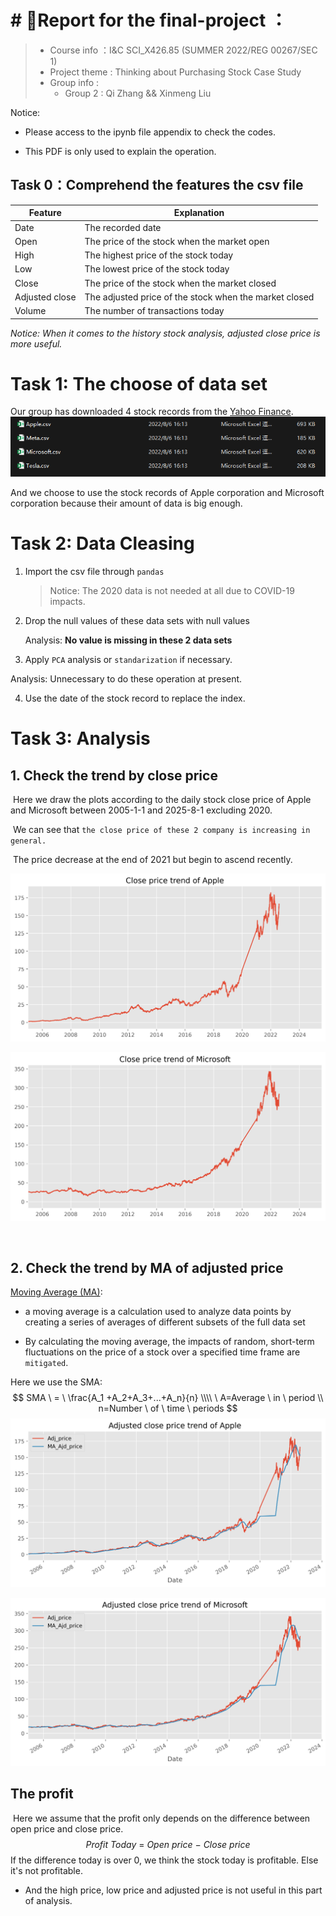 # # :book:Report for the final-project ：

> + Course info ：I&C SCI_X426.85 (SUMMER 2022/REG 00267/SEC 1)
> + Project theme : Thinking about Purchasing Stock  Case Study
> + Group info :
>   + Group 2 : Qi Zhang && Xinmeng Liu

Notice: 

+ Please access to the ipynb file appendix to check the codes.

+ This PDF is only used to explain the operation.

  

## Task 0：Comprehend the features the csv file

 

| Feature        | Explanation                                            |
| -------------- | ------------------------------------------------------ |
| Date           | The recorded date                                      |
| Open           | The price of the stock when the market open            |
| High           | The highest price of the stock today                   |
| Low            | The lowest price of the stock today                    |
| Close          | The price of the stock when the market closed          |
| Adjusted close | The adjusted price of the stock when the market closed |
| Volume         | The number of transactions today                       |

*Notice: When it comes to the history stock analysis, adjusted close price is more useful.*



# Task 1: The choose of data set 

Our group has downloaded 4 stock records from the [Yahoo Finance](https://www.yahoo.com/author/yahoo-finance). ![records](README.assets/records.png)

And we choose to use the stock records of Apple corporation and Microsoft corporation because their amount of data is big enough.



# Task 2: Data Cleasing

1. Import the csv file through `pandas`

   > Notice: The 2020 data is not needed at all due to COVID-19 impacts.

2. Drop the null values of these data sets with null values

   Analysis: **No value is missing in these 2 data sets**

3.  Apply `PCA` analysis or `standarization` if necessary.

   Analysis: Unnecessary to do these operation at present.
   
4. Use the date of the stock record to replace the index. 

# Task 3: Analysis

## 1. Check the trend by close price

​	Here we draw the plots according to the daily stock close price of Apple and Microsoft between 2005-1-1 and 2025-8-1 excluding 2020.

​	We can see that `the close price of these 2 company is increasing in general. ` 

​	The price decrease at the end of 2021 but begin to ascend recently.

![1](README.assets/1-16601255150365.png)

![2](README.assets/2-16601255282457.png)

​	

## 2. Check the trend by MA of adjusted price

[Moving Average (MA)](https://www.investopedia.com/terms/m/movingaverage.asp):  

+ a moving average is a calculation used to analyze data points by creating a series of averages of different subsets of the full data set

+ By calculating the moving average, the impacts of random, short-term fluctuations on the price of a stock over a specified time frame are `mitigated`.

Here we use the SMA:
$$
SMA \ = \ \frac{A_1 +A_2+A_3+...+A_n}{n} \\\\
\ A=Average \ in \ period 
\\
n=Number \ of \ time \  periods
$$
![1](README.assets/1-16601265589119.png)

![2](README.assets/2-166012657513311.png)

## The profit

​	Here we assume that the profit only depends on the difference between open price and close price. 
$$
Profit\ Today \ = \ Open \ price \ - \ Close \ price
$$
If the difference today is over 0, we think the stock today is profitable. Else it's not profitable.

+ And the high price, low price and adjusted price is not useful in this part of analysis.

